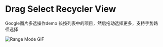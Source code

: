 # Drag Select Recycler View

Google图片多选操作demo
长按列表中的项目，然后拖动选择更多，支持手势路径选择

![Range Mode GIF](https://github.com/afollestad/drag-select-recyclerview/raw/master/art/range.gif)


